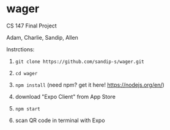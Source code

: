 # wager
CS 147 Final Project

Adam, Charlie, Sandip, Allen

Instrctions:

1) `git clone https://github.com/sandip-s/wager.git`

2) `cd wager`

3) `npm install` (need npm? get it here! https://nodejs.org/en/)

4) download "Expo Client" from App Store

5) `npm start`

6) scan QR code in terminal with Expo
